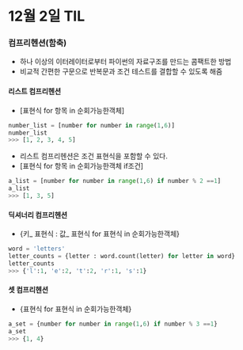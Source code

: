 # 12월 2일 TIL

### 컴프리헨션(함축)

- 하나 이상의 이터레이터로부터 파이썬의 자료구조를 만드는 콤팩트한 방법
- 비교적 간편한 구문으로 반복문과 조건 테스트를 결합할 수 있도록 해줌



#### 리스트 컴프리헨션

- [표현식 for 항목 in 순회가능한객체]

~~~python
number_list = [number for number in range(1,6)]
number_list
>>> [1, 2, 3, 4, 5]
~~~

- 리스트 컴프리헨션은 조건 표현식을 포함할 수 있다.
- [표현식 for 항목 in 순회가능한객체 if조건]

~~~python
a_list = [number for number in range(1,6) if number % 2 ==1]
a_list
>>> [1, 3, 5]
~~~



#### 딕셔너리 컴프리헨션

- {키_ 표현식 : 값_ 표현식 for 표현식 in 순회가능한객체}

~~~python
word = 'letters'
letter_counts = {letter : word.count(letter) for letter in word}
letter_counts
>>> {'l':1, 'e':2, 't':2, 'r':1, 's':1}
~~~



#### 셋 컴프리헨션

- {표현식 for 표현식 in 순회가능한객체}

~~~python
a_set = {number for number in range(1,6) if number % 3 ==1}
a_set
>>> {1, 4}
~~~


